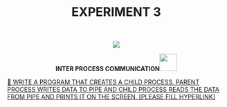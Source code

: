 <h1 align="center">EXPERIMENT 3</h1>
<!-- PROJECT LOGO -->
<br />
<p align="center">
  <a href="https://github.com/DHANOLA/CLASS-NOTIX/tree/root/SEMESTER%203/OPERATING%20SYSTEMS%20LAB/EXPERIMENT%203">
    <img src="https://media.giphy.com/media/9uIjwFgumdKSw8gzpV/giphy.gif" >
  </a>

  

  <p align="center">
  <b> INTER PROCESS COMMUNICATION<img src="https://media.giphy.com/media/l0HlRnAWXxn0MhKLK/giphy.gif" width="40" height="40" /></b>
    <br />
   
  </p>
</p>



 <a href="" style="color: ">🧿  WRITE A PROGRAM THAT CREATES A CHILD PROCESS. PARENT PROCESS WRITES DATA TO PIPE AND CHILD PROCESS READS THE DATA FROM PIPE AND PRINTS IT ON THE SCREEN. [PLEASE FILL HYPERLINK]</a><br />
 

 
 
 
 
 
 
 
